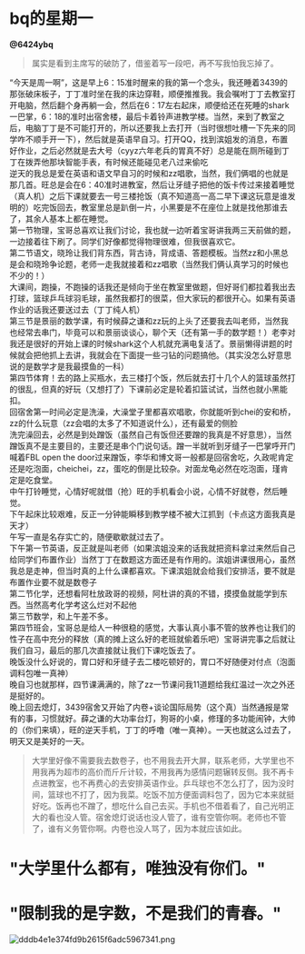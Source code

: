 # bq的星期一
**@6424ybq**

>属实是看到主席写的破防了，借鉴着写一段吧，再不写我怕我忘掉了。

“今天是周一啊”，这是早上6：15准时醒来的我的第一个念头，我还睡着3439的那张破床板子，丁丁准时坐在我的床边穿鞋，顺便推推我。我会嘱咐丁丁去教室打开电脑，然后翻个身再躺一会，然后在6：17左右起床，顺便给还在死睡的shark一巴掌，6：18的准时出宿舍楼，最后卡着铃声进教学楼。当然，来到了教室之后，电脑丁丁是不可能打开的，所以还要我上去打开（当时很想吐槽一下先来的同学咋不顺手开一下），然后就是英语早自习。打开QQ，找到滨姐发的消息，布置好作业，之后必然就是去大号（cyyz六年老兵的胃真不好）总是能在厕所碰到丁丁在拨弄他那块智能手表，有时候还能碰见老八过来偷吃<br>
逆天的我总是爱在英语和语文早自习的时候和zz唱歌，当然，我们俩唱的也就是那几首。旺总是会在6：40准时进教室，然后让牙缝子把他的饭卡传过来接着睡觉（真人机）之后下课就要去一号三楼抢饭（真不知道高一高二早下课这玩意是谁发明的）吃完饭回去，教室里总是趴倒一片，小黑要是不在座位上就是找他那谁去了，其余人基本上都在睡觉。<br>
第一节物理，宝哥总喜欢让我们讨论，我也就一边听着宝哥讲我两三天前做的题，一边接着往下刷了。同学们好像都觉得物理很难，但我很喜欢它。<br>
第二节语文，晓玲让我们背东西，背古诗，背成语、答题模板。当然zz和小黑总是会和晓玲争论题，老师一走我就接着和zz唱歌（当然我们俩认真学习的时候也不少的！）<br>
大课间，跑操，不跑操的话我还是倾向于坐在教室里做题，但好哥们都拉着我出去打球，篮球乒乓球羽毛球，虽然我都打的很菜，但大家玩的都很开心。如果有英语作业的话我还要送过去（丁丁纯人机）<br>
第三节是景丽的数学课，有时候薛之谦和zz玩的上头了还要我去叫老师，当然我也经常去串门，毕竟可以和景丽谈谈心，聊个天（还有第一手的数学题！）老李对我还是很好的开始上课的时候shark这个人机就充满电复活了。景丽懒得讲题的时候就会把他抓上去讲，我就会在下面提一些刁钻的问题搞他。（其实没怎么好意思说的是数学才是我最摸鱼的一科）<br>
第四节体育！去的路上买瓶水，去三楼打个饭，然后就去打十几个人的篮球虽然打的很乱，但真的好玩（又想打了）下课前必定是轮着扣篮试试，当然也就小黑能扣。<br>
回宿舍第一时间必定是洗澡，大澡堂子里都喜欢唱歌，你就能听到chei的安和桥，zz的什么玩意（zz会唱的太多了不知道说什么），还有最爱的侧脸<br>
洗完澡回去，必然是到处蹭饭（虽然自己有饭但还要蹭的我真是不好意思），当然蹭饭真不是主要目的，主要还是串个门说句话。蹭一半就听到牙缝子一巴掌呼开门喊着FBL open the door过来蹭饭，李华和博文哥一般都是回宿舍吃，久政呢肯定还是吃泡面，cheichei，zz，蛋吃的倒是比较杂。对面龙龟必然在吃泡面，瑾肯定是吃食堂。<br>
中午打铃睡觉，心情好呢就借（抢）旺的手机看会小说，心情不好就卷，然后睡觉。<br>
下午起床比较艰难，反正一分钟能瞬移到教学楼不被大江抓到（卡点这方面我真是天才）<br>
午写一直是名存实亡的，随便歇歇就过去了。<br>
下午第一节英语，反正就是叫老师（如果滨姐没来的话我就把资料拿过来然后自己给同学们布置作业）当然丁丁在数题这方面还是有作用的。滨姐讲课很用心，虽然我总是走神，但当时真的上什么课都喜欢。下课滨姐就会给我们安排活，要不就是布置作业要不就是数卷子<br>
第二节化学，还想看阿杜放政哥的视频，阿杜讲的真的不错，摸摸鱼就能学到东西。当然高考化学考这么烂对不起他<br>
第三节数学，和上午差不多。<br>
第四节班会，宝哥总是给人一种很稳的感觉，大事认真小事不管的放养也让我们的性子在高中充分的释放（真的摊上这么好的老班就偷着乐吧）宝哥讲完事之后就让我们自习，最后的那几次直接就让我们下课吃饭去了。<br>
晚饭没什么好说的，胃口好和牙缝子去二楼吃顿好的，胃口不好随便对付点（泡面调料包唯一真神）<br>
晚自习也就那样，四节课满满的，除了zz一节课问我11道题给我红温过一次之外还是挺好的。<br>
晚上回去熄灯，3439宿舍又开始了内卷+谈论国际局势（这个真）当然通报是常有的事，习惯就好。薛之谦的大功率台灯，狗哥的小桌，修瑾的多功能闹钟，大帅的（你们来填），旺的逆天手机，丁丁的呼噜（唯一真神）。一天也就这么过去了，明天又是美好的一天。<br>

>大学里好像不需要我去数卷子，也不用我去开大屏，联系老师，大学里也不用我再为超市的高价而斤斤计较，不用我再为感情问题辗转反侧。我不再卡点进教室，也不再费心的去安排英语作业。乒乓球也不怎么打了，因为没时间，篮球也不打了，因为我菜。吃饭不加方便面调料包了，因为它本来就挺好吃。饭再也不蹭了，想吃什么自己去买。手机也不借着看了，自己光明正大的看也没人管。宿舍熄灯说话也没人管了，谁有空管你啊。老师也不管了，谁有义务管你啊。内卷也没人骂了，因为本就应该如此。<br>
# "大学里什么都有，唯独没有你们。"
# "限制我的是字数，不是我们的青春。"
![dddb4e1e374fd9b2615f6adc5967341.png](https://bu.dusays.com/2024/10/26/671d027048136.png)